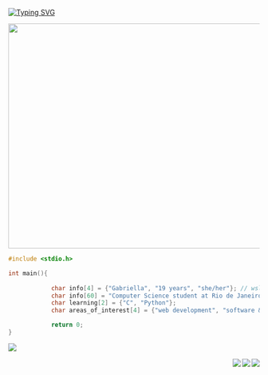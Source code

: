 

[![Typing SVG](https://readme-typing-svg.herokuapp.com/?color=5442F0&size=35&center=true&vCenter=true&width=1000&lines=Hello,+Welcome+to+my+Github+♡;Olá,+sejam+bem+vindos+ao+meu+Github+♡)](https://git.io/typing-svg)


<div align = center>
     <img src="https://i.pinimg.com/originals/6d/5d/49/6d5d49c9a72d518195e3d20d4c4cb878.jpg" style="width:1100px;height:450px;">
</div>     

```C
#include <stdio.h>

int main(){
                
            char info[4] = {"Gabriella", "19 years", "she/her"}; // wsl user ૮ ˶´ ᵕˋ ˶ა
            char info[60] = "Computer Science student at Rio de Janeiro State University";
            char learning[2] = {"C", "Python"};
            char areas_of_interest[4] = {"web development", "software & game development", "cybersecurity"};

            return 0;
}

```

<img align="left" src="https://media.tenor.com/Z930G5XKcy0AAAAi/hollow-knight-hornet.gif"><br />

<img align="right" src="https://img.shields.io/badge/VSCode-0078D4?style=for-the-badge&logo=visual%20studio%20code&logoColor=white">
<img align="right" src="https://img.shields.io/badge/Windows-0078D6?style=for-the-badge&logo=windows&logoColor=white">
<img align="right" src="https://img.shields.io/badge/Ubuntu-E95420?style=for-the-badge&logo=ubuntu&logoColor=white">

           
